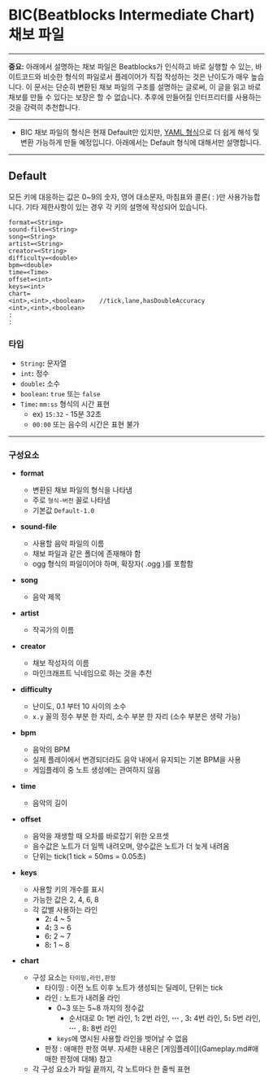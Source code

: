 # BIC(Beatblocks Intermediate Chart) 채보 파일

---

**중요:** 아래에서 설명하는 채보 파일은 Beatblocks가 인식하고 바로 실행할 수 있는, 바이트코드와 비슷한 형식의 파일로서
플레이어가 직접 작성하는 것은 난이도가 매우 높습니다.
이 문서는 단순히 변환된 채보 파일의 구조를 설명하는 글로써, 이 글을 읽고 바로 채보를 만들 수 있다는 보장은 할 수 없습니다.
추후에 만들어질 인터프리터를 사용하는 것을 강력히 추천합니다.

---

- BIC 채보 파일의 형식은 현재 Default만 있지만,
[YAML 형식](../src/main/java/net/spacedvoid/beatblocks/singleplayer/parser/YamlParser.java)으로
더 쉽게 해석 및 변환 가능하게 만들 예정입니다.
아래에서는 Default 형식에 대해서만 설명합니다.

---

## Default

모든 키에 대응하는 값은 0~9의 숫자, 영어 대소문자, 마침표와 콜론( : )만 사용가능합니다.
기타 제한사항이 있는 경우 각 키의 설명에 작성되어 있습니다.

```
format=<String>
sound-file=<String>
song=<String>
artist=<String>
creator=<String>
difficulty=<double>
bpm=<double>
time=<Time>
offset=<int>
keys=<int>
chart=
<int>,<int>,<boolean>    //tick,lane,hasDoubleAccuracy
<int>,<int>,<boolean>
:
:
```

### 타입

- `String`<!---->**:** 문자열
- `int`<!---->**:** 정수
- `double`<!---->**:** 소수
- `boolean`<!---->**:** `true` 또는 `false`
- `Time`<!---->**:** `mm:ss` 형식의 시간 표현
  - ex) `15:32` - 15분 32초
  - `00:00` 또는 음수의 시간은 표현 불가

---
### 구성요소

- **format**
  - 변환된 채보 파일의 형식을 나타냄
  - 주로 `형식-버전` 꼴로 나타냄
  - 기본값 `Default-1.0`

- **sound-file**
  - 사용할 음악 파일의 이름
  - 채보 파일과 같은 폴더에 존재해야 함
  - ogg 형식의 파일이어야 하며, 확장자( .ogg )를 포함함

- **song**
  - 음악 제목

- **artist**
  - 작곡가의 이름

- **creator**
  - 채보 작성자의 이름
  - 마인크래프트 닉네임으로 하는 것을 추천

- **difficulty**
  - 난이도, 0.1 부터 10 사이의 소수
  - `x.y` 꼴의 정수 부분 한 자리, 소수 부분 한 자리 (소수 부분은 생략 가능)

- **bpm**
  - 음악의 BPM
  - 실제 플레이에서 변경되더라도 음악 내에서 유지되는 기본 BPM을 사용
  - 게임플레이 중 노트 생성에는 관여하지 않음

- **time**
  - 음악의 길이

- **offset**
  - 음악을 재생할 때 오차를 바로잡기 위한 오프셋
  - 음수값은 노트가 더 일찍 내려오며, 양수값은 노트가 더 늦게 내려옴
  - 단위는 tick(1 tick = 50ms = 0.05초)

- **keys**
  - 사용할 키의 개수를 표시
  - 가능한 값은 2, 4, 6, 8
  - 각 값별 사용하는 라인
    - 2<!---->**:** 4 ~ 5
    - 4<!---->**:** 3 ~ 6
    - 6<!---->**:** 2 ~ 7
    - 8<!---->**:** 1 ~ 8

- **chart**
  - 구성 요소는 `타이밍,라인,판정`
    - 타이밍 : 이전 노트 이후 노트가 생성되는 딜레이, 단위는 tick
    - 라인 : 노트가 내려올 라인
      - 0~3 또는 5~8 까지의 정수값
        - 순서대로 0<!---->**:** 1번 라인, 1<!---->**:** 2번 라인, **···** , 3<!---->**:** 4번 라인,
        5<!---->**:** 5번 라인, **···** , 8<!---->**:** 8번 라인
      - `keys`에 명시된 사용할 라인을 벗어날 수 없음
    - 판정 : 애매한 판정 여부. 자세한 내용은 [게임플레이](Gameplay.md#애매한 판정에 대해) 참고
  - 각 구성 요소가 파일 끝까지, 각 노트마다 한 줄씩 표현